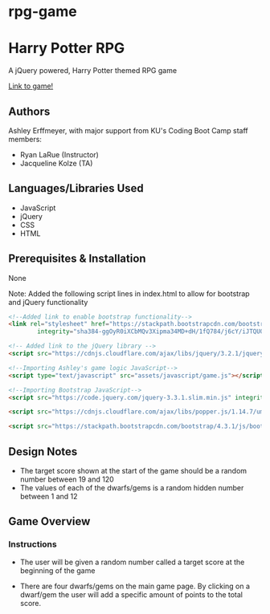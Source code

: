 # rpg-game

# Harry Potter RPG
A jQuery powered, Harry Potter themed RPG game

[Link to game!](https://erffmea.github.io/unit-4-game/) 

## Authors
Ashley Erffmeyer, with major support from KU's Coding Boot Camp staff members:
* Ryan LaRue (Instructor)
* Jacqueline Kolze (TA)

## Languages/Libraries Used
* JavaScript
* jQuery
* CSS
* HTML

## Prerequisites & Installation
None

Note: Added the following script lines in index.html to allow for bootstrap and jQuery functionality

```html
<!--Added link to enable bootstrap functionality-->
<link rel="stylesheet" href="https://stackpath.bootstrapcdn.com/bootstrap/4.3.1/css/bootstrap.min.css"
        integrity="sha384-ggOyR0iXCbMQv3Xipma34MD+dH/1fQ784/j6cY/iJTQUOhcWr7x9JvoRxT2MZw1T" crossorigin="anonymous">

<!-- Added link to the jQuery library -->
<script src="https://cdnjs.cloudflare.com/ajax/libs/jquery/3.2.1/jquery.min.js"></script>

<!--Importing Ashley's game logic JavaScript-->
<script type="text/javascript" src="assets/javascript/game.js"></script>

<!--Importing Bootstrap JavaScript-->
<script src="https://code.jquery.com/jquery-3.3.1.slim.min.js" integrity="sha384-q8i/X+965DzO0rT7abK41JStQIAqVgRVzpbzo5smXKp4YfRvH+8abtTE1Pi6jizo" crossorigin="anonymous"></script>

<script src="https://cdnjs.cloudflare.com/ajax/libs/popper.js/1.14.7/umd/popper.min.js" integrity="sha384-UO2eT0CpHqdSJQ6hJty5KVphtPhzWj9WO1clHTMGa3JDZwrnQq4sF86dIHNDz0W1" crossorigin="anonymous"></script>

<script src="https://stackpath.bootstrapcdn.com/bootstrap/4.3.1/js/bootstrap.min.js" integrity="sha384-JjSmVgyd0p3pXB1rRibZUAYoIIy6OrQ6VrjIEaFf/nJGzIxFDsf4x0xIM+B07jRM" crossorigin="anonymous"></script>
```

## Design Notes
* The target score shown at the start of the game should be a random number between 19 and 120
* The values of each of the dwarfs/gems is a random hidden number between 1 and 12

## Game Overview

### Instructions

* The user will be given a random number called a target score at the beginning of the game

* There are four dwarfs/gems on the main game page. By clicking on a dwarf/gem the user will add a specific amount of points to the total score.



